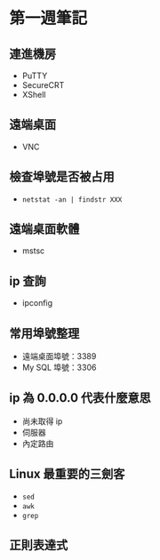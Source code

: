 # 第一週筆記
## 連進機房
* PuTTY
* SecureCRT
* XShell
## 遠端桌面
* VNC
## 檢查埠號是否被占用
* `netstat -an | findstr XXX`
## 遠端桌面軟體
* mstsc
## ip 查詢
* ipconfig
## 常用埠號整理
* 遠端桌面埠號：3389
* My SQL 埠號：3306
## ip 為 0.0.0.0 代表什麼意思
* 尚未取得 ip
* 伺服器
* 內定路由
## Linux 最重要的三劍客
* `sed`
* `awk`
* `grep`
## 正則表達式